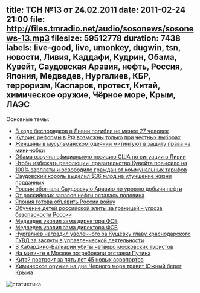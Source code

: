 title: ТСН №13 от 24.02.2011
date: 2011-02-24 21:00
file: http://files.tmradio.net/audio/sosonews/sosonews-13.mp3
filesize: 59512778
duration: 7438
labels: live-good, live, umonkey, dugwin, tsn, новости, Ливия, Каддафи, Кудрин, Обама, Кувейт, Саудовская Аравия, нефть, Россия, Япония, Медведев, Нургалиев, КБР, терроризм, Каспаров, протест, Китай, химическое оружие, Чёрное море, Крым, ЛАЭС
---
Основные темы:

<ul>
<li><a href="http://lenta.ru/news/2011/02/18/cost/">В ходе беспорядков в Ливии погибли не менее 27 человек</a></li>
<li><a href="http://top.rbc.ru/economics/18/02/2011/545883.shtml">Кудрин: реформы в РФ возможны только при честных выборах</a></li>
<li><a href="http://www.inopressa.ru/article/22Feb2011/tagesspiegel/women2.html">Женщины в мусульманском одеянии митингуют в защиту права на мини-юбки</a></li>
<li><a href="http://gazeta.ru/news/lenta/2011/02/24/n_1718049.shtml">Обама озвучил официальную позицию США по ситуации в Ливии</a></li>
<li><a href="http://slon.ru/blogs/samorukov/post/535042/">Чтобы избежать революции, правительство Кувейта повысило на 100% зарплаты и освободило граждан от коммунальных тарифов</a></li>
<li><a href="http://gazeta.ru/news/business/2011/02/24/n_1718413.shtml">Саудовский король выделил $36 млрд на улучшение жизни подданных</a></li>
<li><a href="http://www.radiomayak.ru/doc.html?id=216615&cid=42">Россия обогнала Саудовскую Аравию по уровню добычи нефти</a></li>
<li><a href="http://lenta.ru/news/2010/12/13/reserve/">От российских запасов нефти осталась половина</a></li>
<li><a href="http://stillavinsergei.livejournal.com/325817.html">Япония готова объявить России войну</a></li>
<li><a href="http://www.nr2.ru/moskow/308631.html">Обучение детей российской элиты за границей – угроза безопасности России</a></li>
<li><a href="http://www.vedomosti.ru/politics/news/1215657/dmitrij_medvedev_uvolil_zamestitelya_direktora_fsb_rossii">Медведев уволил зама директора ФСБ</a></li>
<li><a href="http://www.izvestia.ru/politic/article3152001/">Медведев уволил зама директора ФСБ</a></li>
<li><a href="http://top.rbc.ru/society/24/02/2011/549203.shtml?print">Нургалиев наградил уволенного за Кущёвку главу краснодарского ГУВД за заслуги в управленческой деятельности</a></li>
<li><a href="http://interfax.ru/news.asp?id=178195">В Кабардино-Балкарии убиты четверо московских туристов</a></li>
<li><a href="http://www.newsru.com/russia/19feb2011/kasp.html">На митинге в Москве потребовали отставки Путина</a></li>
<li><a href="http://www.lenta.ru/news/2011/02/24/aero/">Китай построит за пять лет 45 новых аэропортов</a></li>
<li><a href="http://www.nr2.ru/crimea/319692.html">Химическое оружие на дне Черного моря травит Южный берег Крыма</a></li>
</ul>

![статистика](http://files.tmradio.net/audio/sosonews/sosonews-13.png)
